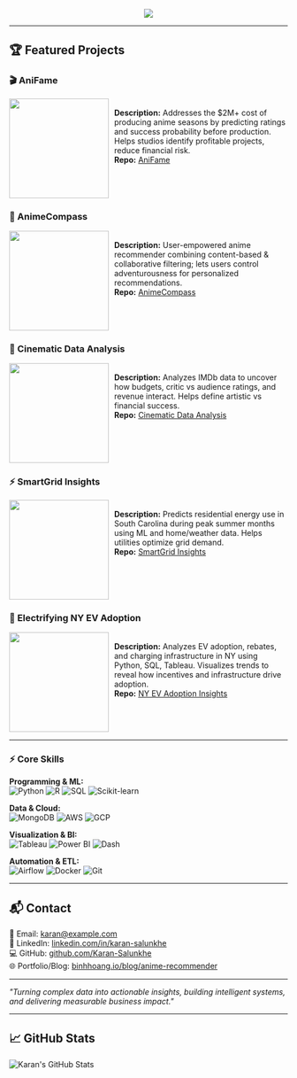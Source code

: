 <p align="center">
  <img src="https://readme-typing-svg.herokuapp.com?font=Fira+Code&weight=600&size=22&duration=2500&pause=500&color=0F8CFF&center=true&vCenter=true&width=800&height=80&lines=Hi+I'm+Karan+Salunkhe!;Data+Analyst+|+Business+Analyst+|+Data+Engineer;Transforming+Data+into+Actionable+Insights;Building+ML+Models+and+Recommendation+Systems" />
</p>

---

## 🏆 Featured Projects
<div align="left">

### 🎬 AniFame 
[<img src="https://user-images.githubusercontent.com/62628676/97792286-b8978b00-1bb2-11eb-8a9d-7df79a578d28.png" width="180" align="left" style="margin-right:10px;">](https://github.com/Karan-Salunkhe/AniFame)  
**Description:** Addresses the $2M+ cost of producing anime seasons by predicting ratings and success probability before production. Helps studios identify profitable projects, reduce financial risk.  
**Repo:** [AniFame](https://github.com/Karan-Salunkhe/AniFame)  
<br clear="all">

### 🧭 AnimeCompass 
[<img src="https://user-images.githubusercontent.com/62628676/93409135-33efe800-f864-11ea-9c10-0396cda3428d.png" width="180" align="left" style="margin-right:10px;">](https://github.com/Karan-Salunkhe/AnimeCompass)  
**Description:** User-empowered anime recommender combining content-based & collaborative filtering; lets users control adventurousness for personalized recommendations.  
**Repo:** [AnimeCompass](https://github.com/Karan-Salunkhe/AnimeCompass)  
<br clear="all">

### 🎥 Cinematic Data Analysis 
[<img src="https://media.giphy.com/media/l41lI4bYmcsPJX9Go/giphy.gif" width="180" align="left" style="margin-right:10px;">](https://github.com/Karan-Salunkhe/Cinematic-Data-Analysis)  
**Description:** Analyzes IMDb data to uncover how budgets, critic vs audience ratings, and revenue interact. Helps define artistic vs financial success.  
**Repo:** [Cinematic Data Analysis](https://github.com/Karan-Salunkhe/Cinematic-Data-Analysis)  
<br clear="all">

### ⚡ SmartGrid Insights 
[<img src="https://media.giphy.com/media/XQgQ5pxOjv4WxkEzD8/giphy.gif" width="180" align="left" style="margin-right:10px;">](https://github.com/Karan-Salunkhe/SmartGrid-Insights-Peak-Energy-Optimization-in-South-Carolina)  
**Description:** Predicts residential energy use in South Carolina during peak summer months using ML and home/weather data. Helps utilities optimize grid demand.  
**Repo:** [SmartGrid Insights](https://github.com/Karan-Salunkhe/SmartGrid-Insights-Peak-Energy-Optimization-in-South-Carolina)  
<br clear="all">

### 🔌 Electrifying NY EV Adoption 
[<img src="https://media.giphy.com/media/3o7TKtnuHOHHUjR38Y/giphy.gif" width="180" align="left" style="margin-right:10px;">](https://github.com/Karan-Salunkhe/Electrifying-New-York-FV-Adoption-Incentive-Insights)  
**Description:** Analyzes EV adoption, rebates, and charging infrastructure in NY using Python, SQL, Tableau. Visualizes trends to reveal how incentives and infrastructure drive adoption.  
**Repo:** [NY EV Adoption Insights](https://github.com/Karan-Salunkhe/Electrifying-New-York-FV-Adoption-Incentive-Insights)  
<br clear="all">

</div>

---

### ⚡ Core Skills

**Programming & ML:**  
![Python](https://img.shields.io/badge/Python-3.8-blue) ![R](https://img.shields.io/badge/R-4.2.3-blue) ![SQL](https://img.shields.io/badge/SQL-PostgreSQL-green) ![Scikit-learn](https://img.shields.io/badge/Scikit--learn-0.23.1-lightgrey)  

**Data & Cloud:**  
![MongoDB](https://img.shields.io/badge/MongoDB-4.4.0-green) ![AWS](https://img.shields.io/badge/AWS-S3-orange) ![GCP](https://img.shields.io/badge/GCP-Compute-blue)  

**Visualization & BI:**  
![Tableau](https://img.shields.io/badge/Tableau-2022-blue) ![Power BI](https://img.shields.io/badge/PowerBI-2021-yellow) ![Dash](https://img.shields.io/badge/Dash-1.21-lightgrey)  

**Automation & ETL:**  
![Airflow](https://img.shields.io/badge/Airflow-2.3-blue) ![Docker](https://img.shields.io/badge/Docker-20.10-blue) ![Git](https://img.shields.io/badge/Git-2.40-red)

---

## 📬 Contact

📧 Email: [karan@example.com](mailto:karan@example.com)  
🔗 LinkedIn: [linkedin.com/in/karan-salunkhe](https://www.linkedin.com/in/karan-salunkhe/)  
💻 GitHub: [github.com/Karan-Salunkhe](https://github.com/Karan-Salunkhe)  
🌐 Portfolio/Blog: [binhhoang.io/blog/anime-recommender](https://binhhoang.io/blog/anime-recommender/)  

---

_"Turning complex data into actionable insights, building intelligent systems, and delivering measurable business impact."_

---

## 📈 GitHub Stats

![Karan's GitHub Stats](https://github-readme-stats.vercel.app/api?username=Karan-Salunkhe&show_icons=true&theme=blue-green)
